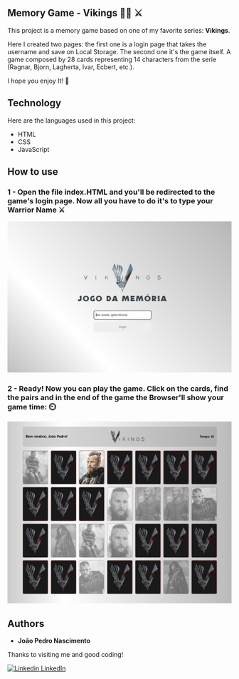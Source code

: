 ## Memory Game - Vikings 👨‍💻 ⚔️

This project is a memory game based on one of my favorite series: **Vikings**.

Here I created two pages: the first one is a login page that takes the username and save on Local Storage. The second one it's the game itself. A game composed by 28 cards representing 14 characters from the serie (Ragnar, Bjorn, Lagherta, Ivar, Ecbert, etc.).

I hope you enjoy It! :slightly_smiling_face:


## Technology 

Here are the languages used in this project:

* HTML
* CSS
* JavaScript

## How to use

### 1 - Open the file index.HTML and you'll be redirected to the game's login page. Now all you have to do it's to type your Warrior Name ⚔️

![Login Page](https://github.com/joaopedronm/Memory-game/blob/main/screenshots/01-login.png)

### 2 - Ready! Now you can play the game. Click on the cards, find the pairs and in the end of the game the Browser'll show your game time: ⏲️

![Game Page](https://github.com/joaopedronm/Memory-game/blob/main/screenshots/02-jogo.png)

  ## Authors

  * **João Pedro Nascimento** 

  Thanks to visiting me and good coding!
  
  [![Linkedin](https://i.stack.imgur.com/gVE0j.png) LinkedIn](https://www.linkedin.com/in/joaopedronascimento/)
